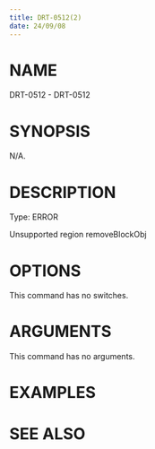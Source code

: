 ```yaml
---
title: DRT-0512(2)
date: 24/09/08
---
```


# NAME

DRT-0512 - DRT-0512

# SYNOPSIS

N/A.

# DESCRIPTION

Type: ERROR

Unsupported region removeBlockObj

# OPTIONS

This command has no switches.

# ARGUMENTS

This command has no arguments.

# EXAMPLES

# SEE ALSO
